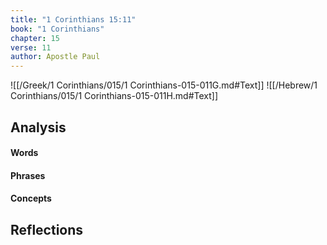 ```yaml
---
title: "1 Corinthians 15:11"
book: "1 Corinthians"
chapter: 15
verse: 11
author: Apostle Paul
---
```

![[/Greek/1 Corinthians/015/1 Corinthians-015-011G.md#Text]]
![[/Hebrew/1 Corinthians/015/1 Corinthians-015-011H.md#Text]]

## Analysis

#### Words

#### Phrases

#### Concepts

## Reflections
